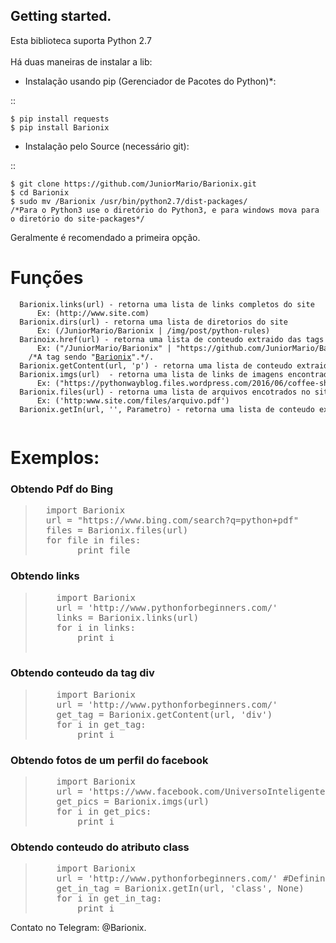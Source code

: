 
Getting started.
----------------

Esta biblioteca suporta Python 2.7</br></br>
 Há duas maneiras de instalar a lib:

-  Instalação usando pip (Gerenciador de Pacotes do Python)\*:

::

    $ pip install requests
    $ pip install Barionix

-  Instalação pelo Source (necessário git):

::

    $ git clone https://github.com/JuniorMario/Barionix.git
    $ cd Barionix
    $ sudo mv /Barionix /usr/bin/python2.7/dist-packages/  
    /*Para o Python3 use o diretório do Python3, e para windows mova para o diretório do site-packages*/

Geralmente é recomendado a primeira opção.


<h1>Funções</h1>
<code><pre>
  Barionix.links(url) - retorna uma lista de links completos do site 
      Ex: (http://www.site.com)
  Barionix.dirs(url) - retorna uma lista de diretorios do site 
      Ex: (/JuniorMario/Barionix | /img/post/python-rules)
  Barinoix.href(url) - retorna uma lista de conteudo extraido das tags href do site 
      Ex: ("/JuniorMario/Barionix" | "https://github.com/JuniorMario/Barionix/edit/master/README.md")
    /*A tag sendo "<a href="/JuniorMario/Barionix"><span>Barionix</span></a>".*/.
  Barionix.getContent(url, 'p') - retorna uma lista de conteudo extraida de tag especifica.
  Barionix.imgs(url)  - retorna uma lista de links de imagens encontradas no site
      Ex: ("https://pythonwayblog.files.wordpress.com/2016/06/coffee-shop.jpg", https://pythonwayblog.files.wordpress.com/2016/06/camera041.jpg")
  Barionix.files(url) - retorna uma lista de arquivos encotrados no site
      Ex: ('http:www.site.com/files/arquivo.pdf')
  Barionix.getIn(url, '<atriburo>', Parametro) - retorna uma lista de conteudo extraido dentro de atributo.
  </pre></code>
  
<h1>Exemplos:</h1>
<h3>Obtendo Pdf do Bing</h3>
<blockquote>

<pre>
  import Barionix
  url = "https://www.bing.com/search?q=python+pdf"
  files = Barionix.files(url)
  for file in files:
        print file
</pre>
</blockquote>

<h3>Obtendo links</h3>
<blockquote>
<pre>
    import Barionix
    url = 'http://www.pythonforbeginners.com/' 
    links = Barionix.links(url)
    for i in links:
        print i

</pre>
</blockquote>

<h3>Obtendo conteudo da tag div</h3>
<blockquote>
<pre>
    import Barionix
    url = 'http://www.pythonforbeginners.com/' 
    get_tag = Barionix.getContent(url, 'div')
    for i in get_tag:
        print i
</pre>
</blockquote>
<h3>Obtendo fotos de um perfil do facebook</h3>
<blockquote>
<pre>
    import Barionix
    url = 'https://www.facebook.com/UniversoInteligente/?fref=ts' 
    get_pics = Barionix.imgs(url)
    for i in get_pics:
        print i
</pre>
</blockquote>
<h3>Obtendo conteudo do atributo class</h3>
<blockquote>
<pre>
    import Barionix
    url = 'http://www.pythonforbeginners.com/' #Definindo a url
    get_in_tag = Barionix.getIn(url, 'class', None)
    for i in get_in_tag:
        print i
</pre>
</blockquote>


Contato no Telegram: @Barionix.
